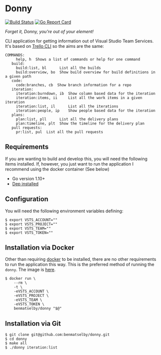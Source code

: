 # Donny

[![Build Status](https://travis-ci.org/benmatselby/donny.png?branch=master)](https://travis-ci.org/benmatselby/donny)
[![Go Report Card](https://goreportcard.com/badge/github.com/benmatselby/donny?style=flat-square)](https://goreportcard.com/report/github.com/benmatselby/donny)

_Forget it, Donny, you're out of your element!_

CLI application for getting information out of Visual Studio Team Services. It's based on [Trello CLI](https://github.com/benmatselby/trello-cli) so the aims are the same:

```
COMMANDS:
     help, h  Shows a list of commands or help for one command
   build:
     build:list, bl      List all the builds
     build:overview, bo  Show build overview for build definitions in a given path
   code:
     code:branches, cb  Show branch information for a repo
   iteration:
     iteration:burndown, ib  Show column based data for the iteration
     iteration:items, ii     List all the work items in a given iteration
     iteration:list, il      List all the iterations
     iteration:people, ip    Show people based data for the iteration
   plans:
     plan:list, pll      List all the delivery plans
     plan:timeline, plt  Show the timeline for the delivery plan
   pull requests:
     pr:list, pul  List all the pull requests
```

## Requirements

If you are wanting to build and develop this, you will need the following items installed. If, however, you just want to run the application I recommend using the docker container (See below)

* Go version 1.10+
* [Dep installed](https://github.com/golang/dep)

## Configuration

You will need the following environment variables defining:

```
$ export VSTS_ACCOUNT=""
$ export VSTS_PROJECT=""
$ export VSTS_TEAM=""
$ export VSTS_TOKEN=""
```

## Installation via Docker

Other than requiring [docker](http://docker.com) to be installed, there are no other requirements to run the application this way. This is the preferred method of running the `donny`. The image is [here](https://hub.docker.com/r/benmatselby/donny/).

```
$ docker run \
    --rm \
    -t \
    -eVSTS_ACCOUNT \
    -eVSTS_PROJECT \
    -eVSTS_TEAM \
    -eVSTS_TOKEN \
    benmatselby/donny "$@"
```

## Installation via Git

```
$ git clone git@github.com:benmatselby/donny.git
$ cd donny
$ make all
$ ./donny iteration:list
```
